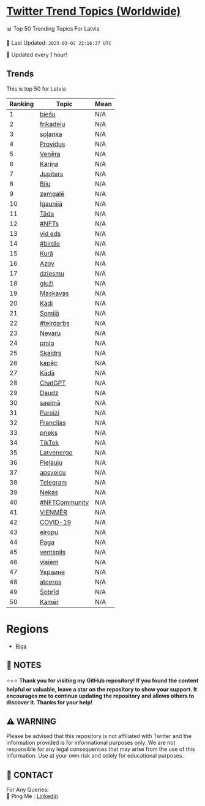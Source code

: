 [Twitter Trend Topics (Worldwide)](https://github.com/ErcinDedeoglu/Twitter-Trend-Topics)
==========


📊 Top 50 Trending Topics For Latvia

📆 Last Updated: `2023-03-02 22:16:37 UTC`

🔧 Updated every 1 hour!


## Trends

This is top 50 for Latvia

| Ranking | Topic | Mean |
| ------- | ------------ | ------------ |
| 1 | [biešu](http://twitter.com/search?q=bie%c5%a1u) | N/A |
| 2 | [frikadeļu](http://twitter.com/search?q=frikade%c4%bcu) | N/A |
| 3 | [soļanka](http://twitter.com/search?q=so%c4%bcanka) | N/A |
| 4 | [Providus](http://twitter.com/search?q=Providus) | N/A |
| 5 | [Venēra](http://twitter.com/search?q=Ven%c4%93ra) | N/A |
| 6 | [Kariņa](http://twitter.com/search?q=Kari%c5%86a) | N/A |
| 7 | [Jupiters](http://twitter.com/search?q=Jupiters) | N/A |
| 8 | [Biju](http://twitter.com/search?q=Biju) | N/A |
| 9 | [zemgalē](http://twitter.com/search?q=zemgal%c4%93) | N/A |
| 10 | [Igaunijā](http://twitter.com/search?q=Igaunij%c4%81) | N/A |
| 11 | [Tāda](http://twitter.com/search?q=T%c4%81da) | N/A |
| 12 | [#NFTs](http://twitter.com/search?q=%23NFTs) | N/A |
| 13 | [vid eds](http://twitter.com/search?q=vid+eds) | N/A |
| 14 | [#birdle](http://twitter.com/search?q=%23birdle) | N/A |
| 15 | [Kurā](http://twitter.com/search?q=Kur%c4%81) | N/A |
| 16 | [Azov](http://twitter.com/search?q=Azov) | N/A |
| 17 | [dziesmu](http://twitter.com/search?q=dziesmu) | N/A |
| 18 | [gluži](http://twitter.com/search?q=glu%c5%bei) | N/A |
| 19 | [Maskavas](http://twitter.com/search?q=Maskavas) | N/A |
| 20 | [Kādi](http://twitter.com/search?q=K%c4%81di) | N/A |
| 21 | [Somijā](http://twitter.com/search?q=Somij%c4%81) | N/A |
| 22 | [#teirdarbs](http://twitter.com/search?q=%23teirdarbs) | N/A |
| 23 | [Nevaru](http://twitter.com/search?q=Nevaru) | N/A |
| 24 | [pmlp](http://twitter.com/search?q=pmlp) | N/A |
| 25 | [Skaidrs](http://twitter.com/search?q=Skaidrs) | N/A |
| 26 | [kapēc](http://twitter.com/search?q=kap%c4%93c) | N/A |
| 27 | [Kādā](http://twitter.com/search?q=K%c4%81d%c4%81) | N/A |
| 28 | [ChatGPT](http://twitter.com/search?q=ChatGPT) | N/A |
| 29 | [Daudz](http://twitter.com/search?q=Daudz) | N/A |
| 30 | [saeimā](http://twitter.com/search?q=saeim%c4%81) | N/A |
| 31 | [Pareizi](http://twitter.com/search?q=Pareizi) | N/A |
| 32 | [Francijas](http://twitter.com/search?q=Francijas) | N/A |
| 33 | [prieks](http://twitter.com/search?q=prieks) | N/A |
| 34 | [TikTok](http://twitter.com/search?q=TikTok) | N/A |
| 35 | [Latvenergo](http://twitter.com/search?q=Latvenergo) | N/A |
| 36 | [Pieļauju](http://twitter.com/search?q=Pie%c4%bcauju) | N/A |
| 37 | [apsveicu](http://twitter.com/search?q=apsveicu) | N/A |
| 38 | [Telegram](http://twitter.com/search?q=Telegram) | N/A |
| 39 | [Nekas](http://twitter.com/search?q=Nekas) | N/A |
| 40 | [#NFTCommunity](http://twitter.com/search?q=%23NFTCommunity) | N/A |
| 41 | [VIENMĒR](http://twitter.com/search?q=VIENM%c4%92R) | N/A |
| 42 | [COVID-19](http://twitter.com/search?q=COVID-19) | N/A |
| 43 | [eiropu](http://twitter.com/search?q=eiropu) | N/A |
| 44 | [Paga](http://twitter.com/search?q=Paga) | N/A |
| 45 | [ventspils](http://twitter.com/search?q=ventspils) | N/A |
| 46 | [visiem](http://twitter.com/search?q=visiem) | N/A |
| 47 | [Украине](http://twitter.com/search?q=%d0%a3%d0%ba%d1%80%d0%b0%d0%b8%d0%bd%d0%b5) | N/A |
| 48 | [atceros](http://twitter.com/search?q=atceros) | N/A |
| 49 | [Šobrīd](http://twitter.com/search?q=%c5%a0obr%c4%abd) | N/A |
| 50 | [Kamēr](http://twitter.com/search?q=Kam%c4%93r) | N/A |



# Regions

* [Riga](</Latvia/Riga.md>)



## 📝 NOTES

⭐⭐⭐ **Thank you for visiting my GitHub repository! If you found the content helpful or valuable, leave a star on the repository to show your support. It encourages me to continue updating the repository and allows others to discover it. Thanks for your help!**


## ⚠️ WARNING

Please be advised that this repository is not affiliated with Twitter and the information provided is for informational purposes only. We are not responsible for any legal consequences that may arise from the use of this information. Use at your own risk and solely for educational purposes.


## 📨 CONTACT

 For Any Queries:  
            🏓 Ping Me : [LinkedIn](https://www.linkedin.com/in/ercindedeoglu/)
